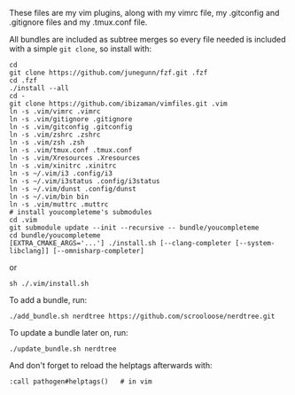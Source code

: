 These files are my vim plugins, along with my vimrc file, my
.gitconfig and .gitignore files and my .tmux.conf file.

All bundles are included as subtree merges so every file needed is
included with a simple `git clone`, so install with:

    cd
    git clone https://github.com/junegunn/fzf.git .fzf
    cd .fzf
    ./install --all
    cd -
    git clone https://github.com/ibizaman/vimfiles.git .vim
    ln -s .vim/vimrc .vimrc
    ln -s .vim/gitignore .gitignore
    ln -s .vim/gitconfig .gitconfig
    ln -s .vim/zshrc .zshrc
    ln -s .vim/zsh .zsh
    ln -s .vim/tmux.conf .tmux.conf
    ln -s .vim/Xresources .Xresources
    ln -s .vim/xinitrc .xinitrc
    ln -s ~/.vim/i3 .config/i3
    ln -s ~/.vim/i3status .config/i3status
    ln -s ~/.vim/dunst .config/dunst
    ln -s ~/.vim/bin bin
    ln -s .vim/muttrc .muttrc
    # install youcompleteme's submodules
    cd .vim
    git submodule update --init --recursive -- bundle/youcompleteme
    cd bundle/youcompleteme
    [EXTRA_CMAKE_ARGS='...'] ./install.sh [--clang-completer [--system-libclang]] [--omnisharp-completer]

or
    
    sh ./.vim/install.sh

To add a bundle, run:

    ./add_bundle.sh nerdtree https://github.com/scrooloose/nerdtree.git

To update a bundle later on, run:

    ./update_bundle.sh nerdtree

And don't forget to reload the helptags afterwards with:

    :call pathogen#helptags()   # in vim
